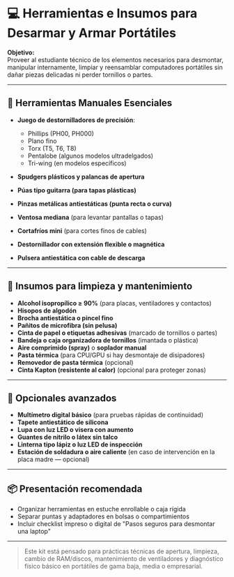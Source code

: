 # 💻 Herramientas e Insumos para Desarmar y Armar Portátiles

**Objetivo:**  
Proveer al estudiante técnico de los elementos necesarios para desmontar, manipular internamente, limpiar y reensamblar computadores portátiles sin dañar piezas delicadas ni perder tornillos o partes.

---

## 🔹 Herramientas Manuales Esenciales

- **Juego de destornilladores de precisión**:
  - Phillips (PH00, PH000)
  - Plano fino
  - Torx (T5, T6, T8)  
  - Pentalobe (algunos modelos ultradelgados)
  - Tri-wing (en modelos específicos)

- **Spudgers plásticos y palancas de apertura**  
- **Púas tipo guitarra (para tapas plásticas)**  
- **Pinzas metálicas antiestáticas (punta recta o curva)**  
- **Ventosa mediana** (para levantar pantallas o tapas)  
- **Cortafríos mini** (para cortes finos de cables)  
- **Destornillador con extensión flexible o magnética**  
- **Pulsera antiestática con cable de descarga**  

---

## 🔹 Insumos para limpieza y mantenimiento

- **Alcohol isopropílico ≥ 90%** (para placas, ventiladores y contactos)
- **Hisopos de algodón**
- **Brocha antiestática o pincel fino**
- **Pañitos de microfibra (sin pelusa)**
- **Cinta de papel o etiquetas adhesivas** (marcado de tornillos o partes)
- **Bandeja o caja organizadora de tornillos** (imantada o plástica)
- **Aire comprimido (spray)** o **soplador manual**
- **Pasta térmica** (para CPU/GPU si hay desmontaje de disipadores)
- **Removedor de pasta térmica** (opcional)
- **Cinta Kapton (resistente al calor)** (opcional para proteger zonas)

---

## 🔹 Opcionales avanzados

- **Multímetro digital básico** (para pruebas rápidas de continuidad)
- **Tapete antiestático de silicona**
- **Lupa con luz LED o visera con aumento**
- **Guantes de nitrilo o látex sin talco**
- **Linterna tipo lápiz o luz LED de inspección**
- **Estación de soldadura o aire caliente** (en caso de intervención en la placa madre — opcional)

---

## 📦 Presentación recomendada

- Organizar herramientas en estuche enrollable o caja rígida
- Separar puntas y adaptadores en bolsas o compartimientos
- Incluir checklist impreso o digital de "Pasos seguros para desmontar una laptop"

---

> Este kit está pensado para prácticas técnicas de apertura, limpieza, cambio de RAM/discos, mantenimiento de ventiladores y diagnóstico físico básico en portátiles de gama baja, media o empresarial.

